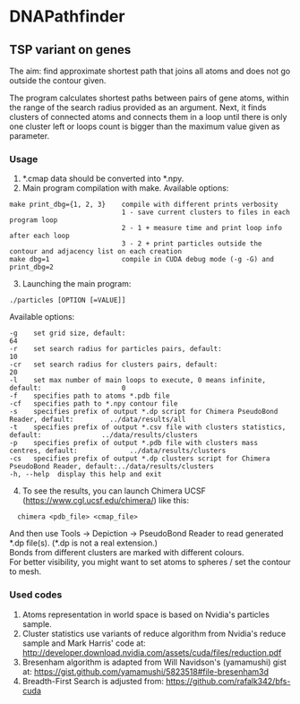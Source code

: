 # DNAPathfinder

<h2>TSP variant on genes</h2>

The aim: find approximate shortest path that joins all atoms and does not go outside the contour given.

The program calculates shortest paths between pairs of gene atoms, within the range of the search radius provided as an argument. Next, it finds clusters of connected atoms and connects them in a loop until there is only one cluster left or loops count is bigger than the maximum value given as parameter.

<h3>Usage</h3>

1. *.cmap data should be converted into *.npy.<br>
2. Main program compilation with make. Available options:<br>
  ```
  make print_dbg={1, 2, 3}	  compile with different prints verbosity
                              1 - save current clusters to files in each program loop
                              2 - 1 + measure time and print loop info after each loop
                              3 - 2 + print particles outside the contour and adjacency list on each creation
  make dbg=1                  compile in CUDA debug mode (-g -G) and print_dbg=2
  ```
3. Launching the main program:<br>
  ```
  ./particles [OPTION [=VALUE]]
  ```
  Available options:<br>
  ```
  -g    set grid size, default:                                                                64
  -r    set search radius for particles pairs, default:                                        10
  -cr   set search radius for clusters pairs, default:                                         20
  -l    set max number of main loops to execute, 0 means infinite, default:                    0
  -f    specifies path to atoms *.pdb file
  -cf   specifies path to *.npy contour file
  -s    specifies prefix of output *.dp script for Chimera PseudoBond Reader, default:         ../data/results/all
  -t    specifies prefix of output *.csv file with clusters statistics, default:               ../data/results/clusters
  -p    specifies prefix of output *.pdb file with clusters mass centres, default:             ../data/results/clusters
  -cs   specifies prefix of output *.dp clusters script for Chimera PseudoBond Reader, default:../data/results/clusters
  -h, --help  display this help and exit
  ```
  4. To see the results, you can launch Chimera UCSF (https://www.cgl.ucsf.edu/chimera/) like this:<br>
  ```
    chimera <pdb_file> <cmap_file>
  ```
   And then use Tools -> Depiction -> PseudoBond Reader to read generated \*.dp file(s). (\*.dp is not a real extension.)<br>
   Bonds from different clusters are marked with different colours.<br>
   For better visibility, you might want to set atoms to spheres / set the contour to mesh.

<h3>Used codes</h3>

1. Atoms representation in world space is based on Nvidia's particles sample.<br>
2. Cluster statistics use variants of reduce algorithm from Nvidia's reduce sample and Mark Harris' code at: http://developer.download.nvidia.com/assets/cuda/files/reduction.pdf<br>
3. Bresenham algorithm is adapted from Will Navidson's (yamamushi) gist at: https://gist.github.com/yamamushi/5823518#file-bresenham3d<br>
4. Breadth-First Search is adjusted from: https://github.com/rafalk342/bfs-cuda<br>
